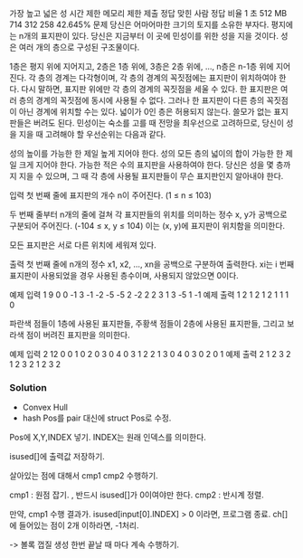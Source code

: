 가장 높고 넓은 성
시간 제한	메모리 제한	제출	정답	맞힌 사람	정답 비율
1 초	512 MB	714	312	258	42.645%
문제
당신은 어마어마한 크기의 토지를 소유한 부자다. 평지에는 n개의 표지판이 있다. 당신은 지금부터 이 곳에 민성이를 위한 성을 지을 것이다. 성은 여러 개의 층으로 구성된 구조물이다.

1층은 평지 위에 지어지고, 2층은 1층 위에, 3층은 2층 위에, ..., n층은 n-1층 위에 지어진다.
각 층의 경계는 다각형이며, 각 층의 경계의 꼭짓점에는 표지판이 위치하여야 한다. 다시 말하면, 표지판 위에만 각 층의 경계의 꼭짓점을 세울 수 있다.
한 표지판은 여러 층의 경계의 꼭짓점에 동시에 사용될 수 없다. 그러나 한 표지판이 다른 층의 꼭짓점이 아닌 경계에 위치할 수는 있다.
넓이가 0인 층은 허용되지 않는다.
쓸모가 없는 표지판들은 버려도 된다.
민성이는 숙소를 고를 때 전망을 최우선으로 고려하므로, 당신이 성을 지을 때 고려해야 할 우선순위는 다음과 같다.

성의 높이를 가능한 한 제일 높게 지어야 한다.
성의 모든 층의 넓이의 합이 가능한 한 제일 크게 지어야 한다.
가능한 적은 수의 표지판을 사용하여야 한다.
당신은 성을 몇 층까지 지을 수 있으며, 그 때 각 층에 사용될 표지판들이 무슨 표지판인지 알아내야 한다.

입력
첫 번째 줄에 표지판의 개수 n이 주어진다. (1 ≤ n ≤ 103) 

두 번째 줄부터 n개의 줄에 걸쳐 각 표지판들의 위치를 의미하는 정수 x, y가 공백으로 구분되어 주어진다. (-104 ≤ x, y ≤ 104) 이는 (x, y)에 표지판이 위치함을 의미한다.

모든 표지판은 서로 다른 위치에 세워져 있다.

출력
첫 번째 줄에 n개의 정수 x1, x2, ..., xn을 공백으로 구분하여 출력한다. xi는 i 번째 표지판이 사용되었을 경우 사용된 층수이며, 사용되지 않았으면 0이다.

예제 입력 1 
9
0 0
-1 3
-1 -2
-5 -5
2 -2
2 2
3 1
3 -5
1 -1
예제 출력 1 
2 1 2 1 2 1 1 1 0


파란색 점들이 1층에 사용된 표지판들, 주황색 점들이 2층에 사용된 표지판들, 그리고 보라색 점이 버려진 표지판을 의미한다.

예제 입력 2 
12
0 0
1 0
2 0
3 0
4 0
3 1
2 2
1 3
0 4
0 3
0 2
0 1
예제 출력 2 
1 2 3 2 1 2 3 2 1 2 3 2

### Solution
- Convex Hull
- hash
Pos를 pair 대신에 struct Pos로 수정.

Pos에 X,Y,INDEX 넣기. INDEX는 원래 인덱스를 의미한다.

isused[]에 출력값 저장하기.

살아있는 점에 대해서 
cmp1 cmp2
수행하기.

cmp1 : 원점 잡기. , 반드시 isused[]가 0이여야만 한다.
cmp2 : 반시계 정렬.

만약, cmp1 수행 결과가. isused[input[0].INDEX] > 0 이라면, 프로그램 종료.
ch[]에 들어있는 점이 2개 이하라면, -1처리.


-> 볼록 껍질 생성 한번 끝날 때 마다 계속 수행하기.
